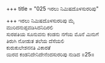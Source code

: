 +++
title = "025 ಇರಲು ನಿಮಿಷದೊಳಸುರರಿಪು"

+++
ಇರಲು ನಿಮಿಷದೊಳಸುರರಿಪು ಮೈ  
ಮುರಿದನುಪ್ಪವಡಿಸಿದನಿದಿರಲಿ   
ಸುರಪತಿಯ ಸೂನುವನು ಕಂಡನು ನಗೆಯ ಮೊನೆ ಮಿನುಗೆ   
ತಿರುಗಿ ನೋಡುತ ತಲೆಯ ದೆಸೆಯಲಿ   
ಕುರುಕುಲೇಶನನತಿ ವಿಕಾರತೆ   
ಯಿರವ ಕಂಡನಿದೇನಿದೇನೆಂದಸುರರಿಪು ನುಡಿದ   ॥25॥